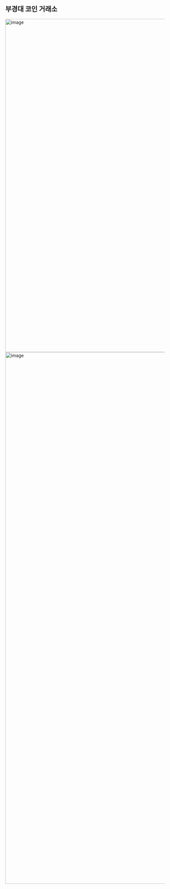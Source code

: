 ## 부경대 코인 거래소

<img width="1053" alt="image" src="https://github.com/Chaeyeon1/Map/assets/66813821/19d64096-5696-4596-a938-add1ff83ee45">
<img width="1680" alt="image" src="https://github.com/Chaeyeon1/Map/assets/66813821/5193b1dc-a3e8-4ec1-8f88-c1dd1aa15e30">
